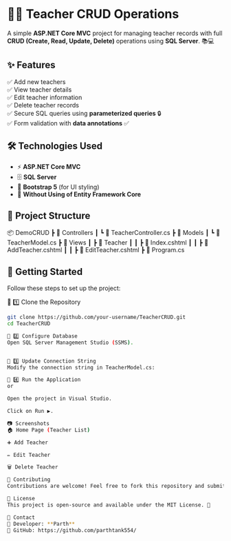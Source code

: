 # 👨‍🏫 Teacher CRUD Operations

A simple **ASP.NET Core MVC** project for managing teacher records with full **CRUD (Create, Read, Update, Delete)** operations using **SQL Server**. 📚💻

## ✨ Features
✅ Add new teachers  
✅ View teacher details  
✅ Edit teacher information  
✅ Delete teacher records  
✅ Secure SQL queries using **parameterized queries** 🔒  
✅ Form validation with **data annotations** ✅  

## 🛠️ Technologies Used
- ⚡ **ASP.NET Core MVC**
- 🗄️ **SQL Server**
- 🎨 **Bootstrap 5** (for UI styling)
- 🔄 **Without Using of Entity Framework Core**

## 📂 Project Structure
📦 DemoCRUD ┣ 
📂 Controllers ┃ 
    ┗ 📜 TeacherController.cs ┣ 
📂 Models ┃ 
    ┗ 📜 TeacherModel.cs ┣ 
📂 Views ┃ 
    ┣ 📂 Teacher ┃ ┃ 
    ┣ 📜 Index.cshtml ┃ ┃ 
    ┣ 📜 AddTeacher.cshtml ┃ ┃ 
    ┣ 📜 EditTeacher.cshtml 
┣ 📜 Program.cs


## 🚀 Getting Started
Follow these steps to set up the project:

📌 1️⃣ Clone the Repository
```sh
git clone https://github.com/your-username/TeacherCRUD.git
cd TeacherCRUD

📌 2️⃣ Configure Database
Open SQL Server Management Studio (SSMS).


📌 3️⃣ Update Connection String
Modify the connection string in TeacherModel.cs:

📌 4️⃣ Run the Application
or

Open the project in Visual Studio.

Click on Run ▶.

📷 Screenshots
🏠 Home Page (Teacher List)

➕ Add Teacher

✏ Edit Teacher

🗑 Delete Teacher

🤝 Contributing
Contributions are welcome! Feel free to fork this repository and submit a pull request. 🔥

📜 License
This project is open-source and available under the MIT License. 📄

📧 Contact
📌 Developer: **Parth**
📌 GitHub: https://github.com/parthtank554/
